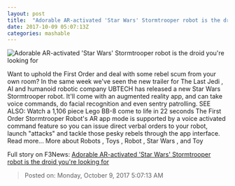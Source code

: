 ```yaml
---
layout: post
title:  "Adorable AR-activated 'Star Wars' Stormtrooper robot is the droid you're looking for"
date: 2017-10-09 05:07:13Z
categories: mashable
---
```


![Adorable AR-activated 'Star Wars' Stormtrooper robot is the droid you're looking for](https://i.amz.mshcdn.com/IvuWXyrlWZ3MqKuV0oERIAgVMS8=/1200x630/2017%2F10%2F09%2F3d%2F69973ccae00d4979ba8a47ca2f318f5d.119ce.jpg)

Want to uphold the First Order and deal with some rebel scum from your own room? In the same week we've seen the new trailer for The Last Jedi , AI and humanoid robotic company UBTECH has released a new Star Wars Stormtrooper robot. It'll come with an augmented reality app, and can take voice commands, do facial recognition and even sentry patrolling. SEE ALSO: Watch a 1,106 piece Lego BB-8 come to life in 22 seconds The First Order Stormtrooper Robot's AR app mode is supported by a voice activated command feature so you can issue direct verbal orders to your robot, launch "attacks" and tackle those pesky rebels through the app interface. Read more... More about Robots , Toys , Robot , Star Wars , and Toy


Full story on F3News: [Adorable AR-activated 'Star Wars' Stormtrooper robot is the droid you're looking for](http://www.f3nws.com/n/pJXErC)

> Posted on: Monday, October 9, 2017 5:07:13 AM
